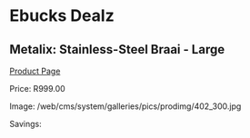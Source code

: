 
# Ebucks Dealz
## Metalix: Stainless-Steel Braai - Large
[Product Page](https://www.ebucks.com/web/shop/productSelected.do?prodId=1165535698&catId=714965764)

Price: R999.00

Image: /web/cms/system/galleries/pics/prodimg/402_300.jpg

Savings: 


	